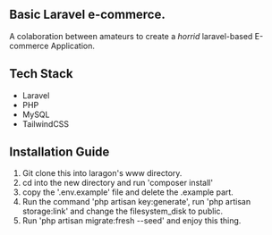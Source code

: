 ## Basic Laravel e-commerce.

A colaboration between amateurs to create a *horrid* laravel-based E-commerce Application.

## Tech Stack
- Laravel
- PHP
- MySQL
- TailwindCSS

## Installation Guide

1. Git clone this into laragon's www directory.
2. cd into the new directory and run 'composer install'
3. copy the '.env.example' file and delete the .example part.
4. Run the command 'php artisan key:generate', run 'php artisan storage:link' and change the filesystem_disk to public.
5. Run 'php artisan migrate:fresh --seed' and enjoy this thing.

